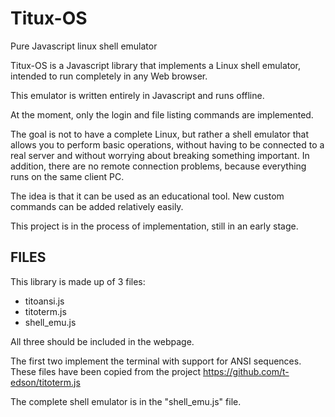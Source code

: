 # Titux-OS

Pure Javascript linux shell emulator

Titux-OS is a Javascript library that implements a Linux shell emulator, intended to run completely in any Web browser.

This emulator is written entirely in Javascript and runs offline.

At the moment, only the login and file listing commands are implemented.

The goal is not to have a complete Linux, but rather a shell emulator that allows you to 
perform basic operations, without having to be connected to a real server and without 
worrying about breaking something important.  In addition, there are no remote connection 
problems, because everything runs on the same client PC.

The idea is that it can be used as an educational tool. New custom commands can be added relatively easily.

This project is in the process of implementation, still in an early stage.

## FILES 

This library is made up of 3 files:

* titoansi.js
* titoterm.js
* shell_emu.js

All three should be included in the webpage. 

The first two implement the terminal with support for ANSI sequences. These files have been copied from the project https://github.com/t-edson/titoterm.js

The complete shell emulator is in the "shell_emu.js" file.

